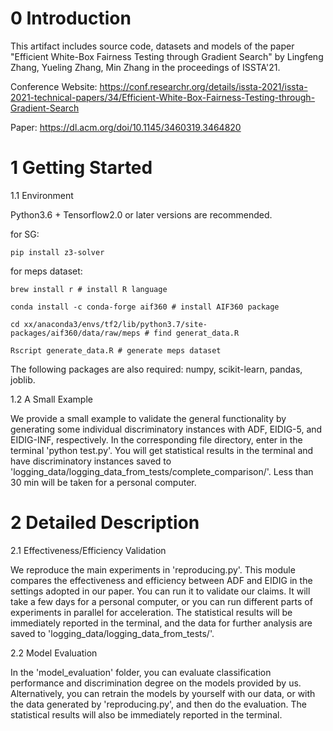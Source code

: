 # 0 Introduction
This artifact includes source code, datasets and models of the paper "Efficient White-Box Fairness Testing through Gradient Search" by Lingfeng Zhang, Yueling Zhang, Min Zhang in the proceedings of ISSTA'21.

Conference Website: https://conf.researchr.org/details/issta-2021/issta-2021-technical-papers/34/Efficient-White-Box-Fairness-Testing-through-Gradient-Search

Paper: https://dl.acm.org/doi/10.1145/3460319.3464820


# 1 Getting Started

1.1 Environment

Python3.6 + Tensorflow2.0 or later versions are recommended.

[//]: # (conda install -c asmeurer z3)
[//]: # (conda install -c newptcai z3-solver)
for SG:

    pip install z3-solver

for meps dataset:

    brew install r # install R language
    
    conda install -c conda-forge aif360 # install AIF360 package
    
    cd xx/anaconda3/envs/tf2/lib/python3.7/site-packages/aif360/data/raw/meps # find generat_data.R
    
    Rscript generate_data.R # generate meps dataset

The following packages are also required: numpy, scikit-learn, pandas, joblib.


1.2 A Small Example

We provide a small example to validate the general functionality by generating some individual discriminatory instances with ADF, EIDIG-5, and EIDIG-INF, respectively. In the corresponding file directory, enter in the terminal 'python test.py'. You will get statistical results in the terminal and have discriminatory instances saved to 'logging_data/logging_data_from_tests/complete_comparison/'. Less than 30 min will be taken for a personal computer.


# 2 Detailed Description

2.1 Effectiveness/Efficiency Validation

We reproduce the main experiments in 'reproducing.py'. This module compares the effectiveness and efficiency between ADF and EIDIG in the settings adopted in our paper. You can run it to validate our claims. It will take a few days for a personal computer, or you can run different parts of experiments in parallel for acceleration. The statistical results will be immediately reported in the terminal, and the data for further analysis are saved to 'logging_data/logging_data_from_tests/'.


2.2 Model Evaluation

In the 'model_evaluation' folder, you can evaluate classification performance and discrimination degree on the models provided by us. Alternatively, you can retrain the models by yourself with our data, or with the data generated by 'reproducing.py', and then do the evaluation. The statistical results will also be immediately reported in the terminal.
